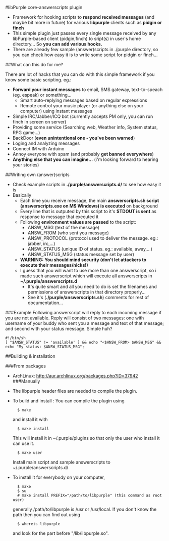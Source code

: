 #libPurple core-answerscripts plugin
  * Framework for hooking scripts to **respond received messages** (and maybe bit more in future) for various **libpurple** clients such as **pidgin or finch**
  * This simple plugin just passes every single message received by any libPurple-based client (pidgin,finch) to sript(s) in user's home directory... So **you can add various hooks.**
  * There are already few sample (answer)scripts in ./purple directory, so you can check how easy it is to write some script for pidgin or finch...

##What can this do for me?

There are lot of hacks that you can do with this simple framework if you know some basic scripting. eg.:

- **Forward your instant messages** to email, SMS gateway, text-to-speach (eg. espeak) or something...
  - Smart auto-replying messages based on regular expressions
  - Remote control your music player (or anything else on your computer) using instant messages
- Simple IRC/Jabber/ICQ bot (currently accepts PM only, you can run finch in screen on server)
- Providing some service (Searching web, Weather info, System status, RPG game...)
- BackDoor (**even unintentional one - you've been warned**)
- Loging and analyzing messages
- Connect IM with Arduino
- Annoy everyone with spam (and probably **get banned everywhere**)
- **Anything else that you can imagine...** (i'm looking forward to hearing your stories)

##Writing own (answer)scripts

  * Check example scripts in **./purple/answerscripts.d/** to see how easy it is
  * Basically
    * Each time you receive message, the main **answerscripts.sh script (answerscripts.exe on M$ Windows) is executed** on background
    * Every line that is outputed by this script to it's **STDOUT is sent** as response to message that executed it
    * Following **environment values are passed** to the script:
      * ANSW\_MSG	(text of the message)
      * ANSW\_FROM	(who sent you message)
      * ANSW\_PROTOCOL	(protocol used to deliver the message. eg.: jabber, irc,...)
      * ANSW\_STATUS	(unique ID of status. eg.: available, away,...)
      * ANSW\_STATUS\_MSG	(status message set by user)
    * **WARNING: You should mind security (don't let attackers to execute their messages/nicks!)**
    * I guess that you will want to use more than one answerscript, so i made such answerscript which will execute all answerscripts in **~/.purple/answerscripts.d**
      * It's quite smart and all you need to do is set the filenames and permissions of answerscripts in that directory properly...
      * See it's (**./purple/answerscripts.sh**) comments for rest of documentation...

###Example
Following answerscript will reply to each incoming message if you are not available. Reply will consist of two messages: one with username of your buddy who sent you a message and text of that message; and second with your status message. Simple huh?

    #!/bin/sh
    [ "$ANSW_STATUS" != 'available' ] && echo "<$ANSW_FROM> $ANSW_MSG" && echo "My status: $ANSW_STATUS_MSG";

##Building & installation

###From packages
- ArchLinux: http://aur.archlinux.org/packages.php?ID=37942
###Manually
- The libpurple header files are needed to compile the plugin.
- To build and install :
  You can compile the plugin using

        $ make

  and install it with

        $ make install

  This will install it in ~/.purple/plugins so that only the user who install it can use it.

        $ make user

  Install main script and sample answerscripts to ~/.purple/answerscripts.d/

- To install it for everybody on your computer,

        $ make
        $ su
        # make install PREFIX="/path/to/libpurple" (this command as root user)

  generally /path/to/libpurple is /usr or /usr/local. If you don't know the path then you can find out using

        $ whereis libpurple

  and look for the part before "/lib/libpurple.so".
